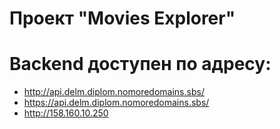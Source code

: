 # Проект "Movies Explorer"

# Backend доступен по адресу:

* http://api.delm.diplom.nomoredomains.sbs/
* https://api.delm.diplom.nomoredomains.sbs/
* http://158.160.10.250
